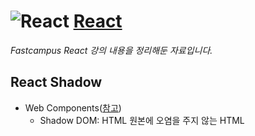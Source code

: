 # ![React](https://ko.reactjs.org/favicon.ico) [**React**](https://reactjs.org/ "React 공식 홈페이지")

_Fastcampus React 강의 내용을 정리해둔 자료입니다._

## React Shadow

- Web Components([참고](https://developer.mozilla.org/ko/docs/Web/Web_Components))
  - Shadow DOM: HTML 원본에 오염을 주지 않는 HTML
